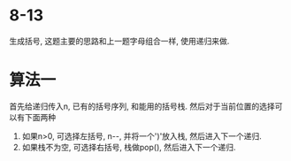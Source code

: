 # 8-13

生成括号, 这题主要的思路和上一题字母组合一样, 使用递归来做.

# 算法一

首先给递归传入n, 已有的括号序列, 和能用的括号栈.
然后对于当前位置的选择可以有下面两种
1. 如果n>0, 可选择左括号, n--, 并将一个')'放入栈, 然后进入下一个递归.
2. 如果栈不为空, 可选择右括号, 栈做pop(), 然后进入下一个递归.

